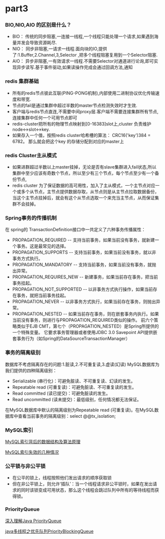 # part3

### BIO,NIO,AIO 的区别是什么？

* BIO： 传统的同步阻塞,一连接一线程,一个线程只能处理一个请求,如果遇到海量并发会导致资源耗尽.
* NIO： 同步非阻塞,一请求一线程.面向块的IO,提供了:1.Buffer,2.Channel,3,Selector ,把多个线程阻塞复用到一个Selector阻塞.
* AIO： 异步非阻塞,一有效请求一线程.不需要Selector对通道进行论询,即可实现异步读写.基于事件驱动,如果读操作完成会通过回调方法,通知

### redis 集群基础

* 所有的redis节点彼此互联(PING-PONG机制),内部使用二进制协议优化传输速度和带宽.
* 节点的fail是通过集群中超过半数的master节点检测失效时才生效.
* 客户端与redis节点直连,不需要中间proxy层.客户端不需要连接集群所有节点,连接集群中任何一个可用节点即可
* redis-cluster把所有的物理节点映射到[0-16383]slot上,cluster 负责维护node<->slot<->key.
* 如果存入一个值，按照redis cluster哈希槽的算法： CRC16('key')384 = 6782。 那么就会把这个key 的存储分配到对应的master上

### redis Cluster主从模式

* 如果进群超过半数以上master挂掉，无论是否有slave集群进入fail状态,所以集群中至少应该有奇数个节点，所以至少有三个节点，每个节点至少有一个备份节点,
* redis cluster 为了保证数据的高可用性，加入了主从模式，一个主节点对应一个或多个从节点，主节点提供数据存取，从节点则是从主节点拉取数据备份，当这个主节点挂掉后，就会有这个从节点选取一个来充当主节点，从而保证集群不会挂掉。

### Spring事务的传播机制

在 spring的 TransactionDefinition接口中一共定义了六种事务传播属性：
* PROPAGATION_REQUIRED -- 支持当前事务，如果当前没有事务，就新建一个事务。这是最常见的选择。 
* PROPAGATION_SUPPORTS -- 支持当前事务，如果当前没有事务，就以非事务方式执行。 
* PROPAGATION_MANDATORY -- 支持当前事务，如果当前没有事务，就抛出异常。 
* PROPAGATION_REQUIRES_NEW -- 新建事务，如果当前存在事务，把当前事务挂起。 
* PROPAGATION_NOT_SUPPORTED -- 以非事务方式执行操作，如果当前存在事务，就把当前事务挂起。 
* PROPAGATION_NEVER -- 以非事务方式执行，如果当前存在事务，则抛出异常。 
* PROPAGATION_NESTED -- 如果当前存在事务，则在嵌套事务内执行。如果当前没有事务，则进行与PROPAGATION_REQUIRED类似的操作。 
前六个策略类似于EJB CMT，第七个（PROPAGATION_NESTED）是Spring所提供的一个特殊变量。 
它要求事务管理器或者使用JDBC 3.0 Savepoint API提供嵌套事务行为（如Spring的DataSourceTransactionManager） 

### 事务的隔离级别

数据库不考虑隔离存在的问题:1.脏读,2.不可重复读,3.虚读(幻读)
MySQL数据库为我们提供的四种隔离级别：

* Serializable (串行化)：可避免脏读、不可重复读、幻读的发生。
* Repeatable read (可重复读)：可避免脏读、不可重复读的发生。
* Read committed (读已提交)：可避免脏读的发生。
* Read uncommitted (读未提交)：最低级别，任何情况都无法保证。

在MySQL数据库中默认的隔离级别为Repeatable read (可重复读)。在MySQL数据库中查看当前事务的隔离级别：select @@tx_isolation;


### MySQL索引

[MySQL索引背后的数据结构及算法原理](http://blog.codinglabs.org/articles/theory-of-mysql-index.html)

[MySQL索引失效的几种情况](http://www.cnblogs.com/binyue/p/4058931.html)

### 公平锁与非公平锁

* 在公平的锁上，线程按照他们发出请求的顺序获取锁
* 但在非公平锁上，则允许‘插队’：当一个线程请求非公平锁时，如果在发出请求的同时该锁变成可用状态，那么这个线程会跳过队列中所有的等待线程而获得锁。

### PriorityQueue

[深入理解Java PriorityQueue](http://www.cnblogs.com/CarpenterLee/p/5488070.html)

[java多线程之优先队列PriorityBlockingQueue](http://blog.csdn.net/tianshi_kco/article/details/53026177)